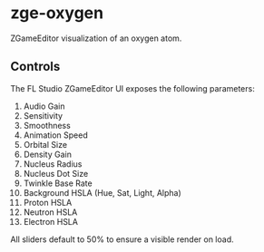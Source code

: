 # zge-oxygen
ZGameEditor visualization of an oxygen atom.

## Controls
The FL Studio ZGameEditor UI exposes the following parameters:

1. Audio Gain
2. Sensitivity
3. Smoothness
4. Animation Speed
5. Orbital Size
6. Density Gain
7. Nucleus Radius
8. Nucleus Dot Size
9. Twinkle Base Rate
10. Background HSLA (Hue, Sat, Light, Alpha)
11. Proton HSLA
12. Neutron HSLA
13. Electron HSLA

All sliders default to 50% to ensure a visible render on load.
